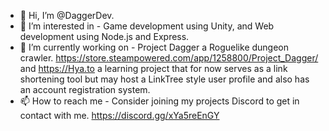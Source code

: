 - 👋 Hi, I’m @DaggerDev.
- 👀 I’m interested in - Game development using Unity, and Web development using Node.js and Express.
- 🌱 I’m currently working on - Project Dagger a Roguelike dungeon crawler. https://store.steampowered.com/app/1258800/Project_Dagger/ and https://Hya.to a learning project that for now serves as a link shortening tool but may host a LinkTree style user profile and also has an account registration system.
- 📫 How to reach me - Consider joining my projects Discord to get in contact with me. https://discord.gg/xYa5reEnGY

<!---
DaggerDev/DaggerDev is a ✨ special ✨ repository because its `README.md` (this file) appears on your GitHub profile.
You can click the Preview link to take a look at your changes.
--->
